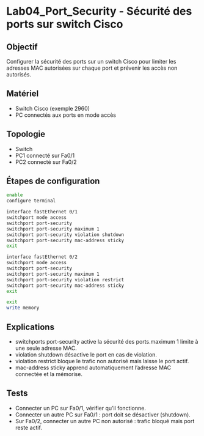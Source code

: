 # Lab04_Port_Security - Sécurité des ports sur switch Cisco

## Objectif  
Configurer la sécurité des ports sur un switch Cisco pour limiter les adresses MAC autorisées sur chaque port et prévenir les accès non autorisés.

## Matériel  
- Switch Cisco (exemple 2960)  
- PC connectés aux ports en mode accès  

## Topologie  
- Switch  
- PC1 connecté sur Fa0/1  
- PC2 connecté sur Fa0/2  

## Étapes de configuration

```bash
enable
configure terminal

interface fastEthernet 0/1
switchport mode access
switchport port-security
switchport port-security maximum 1
switchport port-security violation shutdown
switchport port-security mac-address sticky
exit

interface fastEthernet 0/2
switchport mode access
switchport port-security
switchport port-security maximum 1
switchport port-security violation restrict
switchport port-security mac-address sticky
exit

exit
write memory
```
## Explications ##
- switchports port-security active la sécurité des ports.maximum 1 limite à une seule adresse MAC.
- violation shutdown désactive le port en cas de violation.
- violation restrict bloque le trafic non autorisé mais laisse le port actif.
- mac-address sticky apprend automatiquement l’adresse MAC connectée et la mémorise.

## Tests ##
- Connecter un PC sur Fa0/1, vérifier qu’il fonctionne.
- Connecter un autre PC sur Fa0/1 : port doit se désactiver (shutdown).
- Sur Fa0/2, connecter un autre PC non autorisé : trafic bloqué mais port reste actif.
